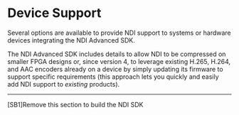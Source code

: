 # Device Support

Several options are available to provide NDI support to systems or hardware devices integrating the NDI Advanced SDK.

The NDI Advanced SDK includes details to allow NDI to be compressed on smaller FPGA designs or, since version 4, to leverage existing H.265, H.264, and AAC encoders already on a device by simply updating its firmware to support specific requirements (this approach lets you quickly and easily add NDI support to _existing_ products).

***

&#x20;\[SB1]Remove this section to build the NDI SDK

